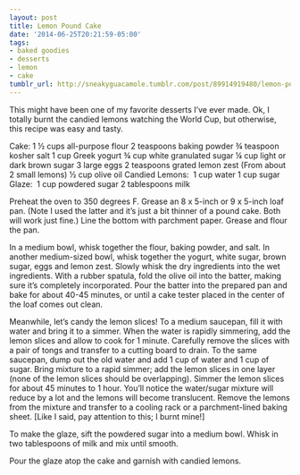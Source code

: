 ```yaml
---
layout: post
title: Lemon Pound Cake
date: '2014-06-25T20:21:59-05:00'
tags:
- baked goodies
- desserts
- lemon
- cake
tumblr_url: http://sneakyguacamole.tumblr.com/post/89914919480/lemon-pound-cake
---
```

This might have been one of my favorite desserts I’ve ever made. Ok, I totally burnt the candied lemons watching the World Cup, but otherwise, this recipe was easy and tasty.


Cake:
1 ½ cups all-purpose flour
2 teaspoons baking powder
¾ teaspoon kosher salt
1 cup Greek yogurt
¾ cup white granulated sugar
¼ cup light or dark brown sugar
3 large eggs
2 teaspoons grated lemon zest (From about 2 small lemons)
½ cup olive oil
Candied Lemons: 
1 cup water
1 cup sugar
Glaze: 
1 cup powdered sugar
2 tablespoons milk

Preheat the oven to 350 degrees F. Grease an 8 x 5-inch or 9 x 5-inch loaf pan. (Note I used the latter and it’s just a bit thinner of a pound cake. Both will work just fine.) Line the bottom with parchment paper. Grease and flour the pan.


In a medium bowl, whisk together the flour, baking powder, and salt. In another medium-sized bowl, whisk together the yogurt, white sugar, brown sugar, eggs and lemon zest. Slowly whisk the dry ingredients into the wet ingredients. With a rubber spatula, fold the olive oil into the batter, making sure it’s completely incorporated. Pour the batter into the prepared pan and bake for about 40-45 minutes, or until a cake tester placed in the center of the loaf comes out clean.


Meanwhile, let’s candy the lemon slices! To a medium saucepan, fill it with water and bring it to a simmer. When the water is rapidly simmering, add the lemon slices and allow to cook for 1 minute. Carefully remove the slices with a pair of tongs and transfer to a cutting board to drain. To the same saucepan, dump out the old water and add 1 cup of water and 1 cup of sugar. Bring mixture to a rapid simmer; add the lemon slices in one layer (none of the lemon slices should be overlapping). Simmer the lemon slices for about 45 minutes to 1 hour. You’ll notice the water/sugar mixture will reduce by a lot and the lemons will become translucent. Remove the lemons from the mixture and transfer to a cooling rack or a parchment-lined baking sheet. [Like I said, pay attention to this; I burnt mine!]


To make the glaze, sift the powdered sugar into a medium bowl. Whisk in two tablespoons of milk and mix until smooth.


Pour the glaze atop the cake and garnish with candied lemons.

